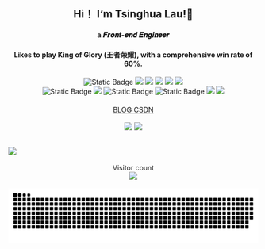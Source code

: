 ## <div align="center">Hi！ I‘m Tsinghua Lau!👋 </div>

#### <div align="center">a 𝑭𝒓𝒐𝒏𝒕-𝒆𝒏𝒅 𝑬𝒏𝒈𝒊𝒏𝒆𝒆𝒓</div>
#### <div align="center">Likes to play King of Glory (王者荣耀), with a comprehensive win rate of 60%.</div>
<div align="center">
 <img alt="Static Badge" src="https://img.shields.io/badge/unocss-%2398c032?logo=unocss">
  <img src="https://img.shields.io/badge/-JavaScript-f6da1c?style=flat&logo=javascript&logoColor=white">
  <img src="https://img.shields.io/badge/-TypeScript-2b6dbf?style=flat&logo=typescript&logoColor=white">
  <img src="https://img.shields.io/badge/-Vue-46b882?style=flat&logo=vue.js&logoColor=white">
  <img src="https://img.shields.io/badge/-React-00b4ce?style=flat&logo=react&logoColor=white">
  <img src="https://img.shields.io/badge/-Node.js-3C873A?style=flat&logo=Node.js&logoColor=white">
</div>
<div align="center">
  <img alt="Static Badge" src="https://img.shields.io/badge/Gulp-%234ca286?logo=gulp">
  <img src="https://img.shields.io/badge/-Webpack-%232C3A42?style=flat-square&logo=webpack">
  <img alt="Static Badge" src="https://img.shields.io/badge/Vite-%23212122?logo=vite">
  <img alt="Static Badge" src="https://img.shields.io/badge/Vtest-%235e2cb0?logo=vitest">
  <img src="https://img.shields.io/badge/-Git-ee462c?style=flat&logo=git&logoColor=white">
  <img src="https://img.shields.io/badge/-ESLint-%234B32C3?style=flat-square&logo=eslint">
</div>

#### 
<div align="center">
<a href="https://tsinghua-lau.github.io/forDocs/" target="_blank"> BLOG </a>
<a href="https://blog.csdn.net/gentleman_hua" target="_blank"> CSDN </a>
</div>

<br/>

<div align="center">
     <img align="" height="137px" src="https://github-readme-stats.vercel.app/api?username=tsinghua-lau&hide_title=true&hide_border=true&show_icons=true&include_all_commits=true&line_height=21&bg_color=0,EC6C6C,FFD479,FFFC79,73FA79&theme=graywhite" />
     <img align="" height="137px" src="https://github-readme-stats.vercel.app/api/top-langs/?username=tsinghua-lau&hide_title=true&hide_border=true&layout=compact&bg_color=0,73FA79,73FDFF,D783FF&theme=graywhite&locale=cn&card_width=240" />
</div >


<br/>

![](https://activity-graph.herokuapp.com/graph?username=tsinghua-lau&theme=vue)
<p align="center"> 
  Visitor count<br>
  <img src="https://profile-counter.glitch.me/tsinghua-lau/count.svg" />
</p>

<div align="center">
<picture>
  <source media="(prefers-color-scheme: dark)" srcset="https://raw.githubusercontent.com/tsinghua-lau/tsinghua-lau/output/github-contribution-grid-snake-dark.svg">
  <source media="(prefers-color-scheme: light)" srcset="https://raw.githubusercontent.com/tsinghua-lau/tsinghua-lau/output/github-contribution-grid-snake.svg">
  <img alt="github contribution grid snake animation" src="https://raw.githubusercontent.com/tsinghua-lau/tsinghua-lau/output/github-contribution-grid-snake.svg">
</picture>
</div>
